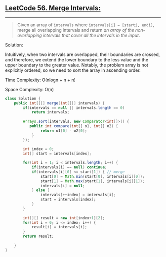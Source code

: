 ## [LeetCode 56. Merge Intervals:](https://leetcode.com/problems/merge-intervals/)

---

> Given an array of `intervals` where `intervals[i] = [starti, endi]`, merge all overlapping intervals and 
> return *an array of the non-overlapping intervals that cover all the intervals in the input*.

Solution:

Intuitively, when two intervals are overlapped, their boundaries are crossed, and therefore, we extend the lower boundary to the less value and the upper boundary to the greater value. Notably, the problem array is not explicitly ordered, so we need to sort the array in ascending order.

Time Complexity: O(nlogn + n + n) 

Space Complexity: O(n)

```java
class Solution {
    public int[][] merge(int[][] intervals) {
        if(intervals == null || intervals.length == 0)
            return intervals;
        
        Arrays.sort(intervals, new Comparator<int[]>() {
           public int compare(int[] o1, int[] o2) {
                return o1[0] - o2[0];
            }
        });
        
        int index = 0;
        int[] start = intervals[index];

        for(int i = 1; i < intervals.length; i++) {
            if(intervals[i] == null) continue;
            if(intervals[i][0] <= start[1]) { // merge
                start[0] = Math.min(start[0], intervals[i][0]);
                start[1] = Math.max(start[1], intervals[i][1]);
                intervals[i] = null;
            } else {
                intervals[++index] = intervals[i];
                start = intervals[index];
            }
        }
        
        int[][] result = new int[index+1][2];
        for(int i = 0; i <= index; i++) {
            result[i] = intervals[i];
        }
        return result;
        
    }
}
```

